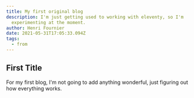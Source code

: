 ```yaml
---
title: My first original blog
description: I'm just getting used to working with eleventy, so I'm
  experimenting at the moment.
author: Henri Fournier
date: 2021-05-31T17:05:33.094Z
tags:
  - from
---
```

## First Title
For my first blog, I'm not going to add anything wonderful, just figuring out how everything works.